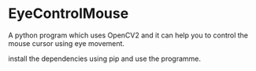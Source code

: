 # EyeControlMouse
A python program which uses OpenCV2 and it can help you to control the mouse cursor using eye movement.

install the dependencies using pip and use the programme.
